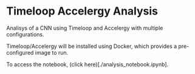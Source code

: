 # Timeloop Accelergy Analysis
Analisys of a CNN using Timeloop and Accelergy with multiple configurations.

Timeloop/Accelergy will be installed using Docker, which provides a pre-configured image to run.

To access the notebook, (click here)[./analysis_notebook.ipynb].